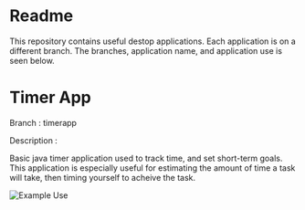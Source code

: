 Readme
===

This repository contains useful destop applications. Each application is on a different branch. The branches, application name, and application use is seen below.


Timer App
===
Branch : timerapp

Description : 

Basic java timer application used to track time, and set short-term goals. This application is especially useful for estimating the amount of time a task will take, then timing yourself to acheive the task.

![Example Use](https://raw.github.com/kieda/Apps/timerapp/TimerApp/timerapp-snapshot.png)
